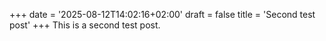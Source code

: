 +++
date = '2025-08-12T14:02:16+02:00'
draft = false
title = 'Second test post'
+++
This is a second test post.